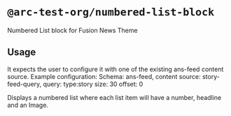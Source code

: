 # `@arc-test-org/numbered-list-block`
Numbered List block for Fusion News Theme

## Usage
It expects the user to configure it with one of the existing ans-feed content source.
Example configuration:
Schema: ans-feed,
content source: story-feed-query,
query: type:story
size: 30
offset: 0

Displays a numbered list where each list item will have a number, headline and an Image. 
